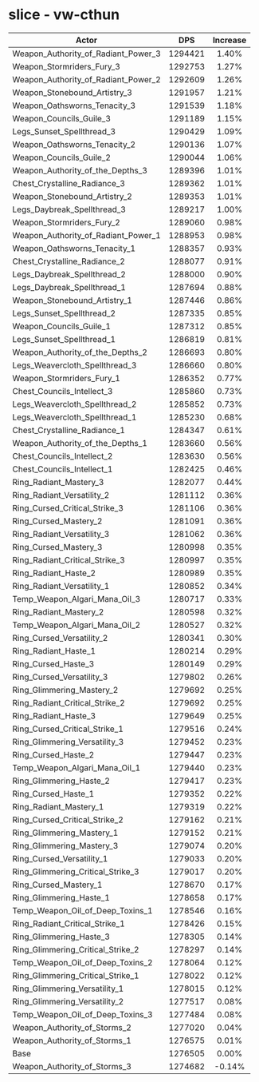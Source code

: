 # slice - vw-cthun
| Actor | DPS | Increase |
|---|:---:|:---:|
|Weapon_Authority_of_Radiant_Power_3|1294421|1.40%|
|Weapon_Stormriders_Fury_3|1292753|1.27%|
|Weapon_Authority_of_Radiant_Power_2|1292609|1.26%|
|Weapon_Stonebound_Artistry_3|1291957|1.21%|
|Weapon_Oathsworns_Tenacity_3|1291539|1.18%|
|Weapon_Councils_Guile_3|1291189|1.15%|
|Legs_Sunset_Spellthread_3|1290429|1.09%|
|Weapon_Oathsworns_Tenacity_2|1290136|1.07%|
|Weapon_Councils_Guile_2|1290044|1.06%|
|Weapon_Authority_of_the_Depths_3|1289396|1.01%|
|Chest_Crystalline_Radiance_3|1289362|1.01%|
|Weapon_Stonebound_Artistry_2|1289353|1.01%|
|Legs_Daybreak_Spellthread_3|1289217|1.00%|
|Weapon_Stormriders_Fury_2|1289060|0.98%|
|Weapon_Authority_of_Radiant_Power_1|1288953|0.98%|
|Weapon_Oathsworns_Tenacity_1|1288357|0.93%|
|Chest_Crystalline_Radiance_2|1288077|0.91%|
|Legs_Daybreak_Spellthread_2|1288000|0.90%|
|Legs_Daybreak_Spellthread_1|1287694|0.88%|
|Weapon_Stonebound_Artistry_1|1287446|0.86%|
|Legs_Sunset_Spellthread_2|1287335|0.85%|
|Weapon_Councils_Guile_1|1287312|0.85%|
|Legs_Sunset_Spellthread_1|1286819|0.81%|
|Weapon_Authority_of_the_Depths_2|1286693|0.80%|
|Legs_Weavercloth_Spellthread_3|1286660|0.80%|
|Weapon_Stormriders_Fury_1|1286352|0.77%|
|Chest_Councils_Intellect_3|1285860|0.73%|
|Legs_Weavercloth_Spellthread_2|1285852|0.73%|
|Legs_Weavercloth_Spellthread_1|1285230|0.68%|
|Chest_Crystalline_Radiance_1|1284347|0.61%|
|Weapon_Authority_of_the_Depths_1|1283660|0.56%|
|Chest_Councils_Intellect_2|1283630|0.56%|
|Chest_Councils_Intellect_1|1282425|0.46%|
|Ring_Radiant_Mastery_3|1282077|0.44%|
|Ring_Radiant_Versatility_2|1281112|0.36%|
|Ring_Cursed_Critical_Strike_3|1281106|0.36%|
|Ring_Cursed_Mastery_2|1281091|0.36%|
|Ring_Radiant_Versatility_3|1281062|0.36%|
|Ring_Cursed_Mastery_3|1280998|0.35%|
|Ring_Radiant_Critical_Strike_3|1280997|0.35%|
|Ring_Radiant_Haste_2|1280989|0.35%|
|Ring_Radiant_Versatility_1|1280852|0.34%|
|Temp_Weapon_Algari_Mana_Oil_3|1280717|0.33%|
|Ring_Radiant_Mastery_2|1280598|0.32%|
|Temp_Weapon_Algari_Mana_Oil_2|1280527|0.32%|
|Ring_Cursed_Versatility_2|1280341|0.30%|
|Ring_Radiant_Haste_1|1280214|0.29%|
|Ring_Cursed_Haste_3|1280149|0.29%|
|Ring_Cursed_Versatility_3|1279802|0.26%|
|Ring_Glimmering_Mastery_2|1279692|0.25%|
|Ring_Radiant_Critical_Strike_2|1279692|0.25%|
|Ring_Radiant_Haste_3|1279649|0.25%|
|Ring_Cursed_Critical_Strike_1|1279516|0.24%|
|Ring_Glimmering_Versatility_3|1279452|0.23%|
|Ring_Cursed_Haste_2|1279447|0.23%|
|Temp_Weapon_Algari_Mana_Oil_1|1279440|0.23%|
|Ring_Glimmering_Haste_2|1279417|0.23%|
|Ring_Cursed_Haste_1|1279352|0.22%|
|Ring_Radiant_Mastery_1|1279319|0.22%|
|Ring_Cursed_Critical_Strike_2|1279162|0.21%|
|Ring_Glimmering_Mastery_1|1279152|0.21%|
|Ring_Glimmering_Mastery_3|1279074|0.20%|
|Ring_Cursed_Versatility_1|1279033|0.20%|
|Ring_Glimmering_Critical_Strike_3|1279017|0.20%|
|Ring_Cursed_Mastery_1|1278670|0.17%|
|Ring_Glimmering_Haste_1|1278658|0.17%|
|Temp_Weapon_Oil_of_Deep_Toxins_1|1278546|0.16%|
|Ring_Radiant_Critical_Strike_1|1278426|0.15%|
|Ring_Glimmering_Haste_3|1278305|0.14%|
|Ring_Glimmering_Critical_Strike_2|1278297|0.14%|
|Temp_Weapon_Oil_of_Deep_Toxins_2|1278064|0.12%|
|Ring_Glimmering_Critical_Strike_1|1278022|0.12%|
|Ring_Glimmering_Versatility_1|1278015|0.12%|
|Ring_Glimmering_Versatility_2|1277517|0.08%|
|Temp_Weapon_Oil_of_Deep_Toxins_3|1277484|0.08%|
|Weapon_Authority_of_Storms_2|1277020|0.04%|
|Weapon_Authority_of_Storms_1|1276575|0.01%|
|Base|1276505|0.00%|
|Weapon_Authority_of_Storms_3|1274682|-0.14%|
